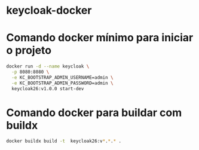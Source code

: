 # keycloak-docker

# Comando docker mínimo para iniciar o projeto

```bash
docker run -d --name keycloak \
  -p 8080:8080 \
  -e KC_BOOTSTRAP_ADMIN_USERNAME=admin \
  -e KC_BOOTSTRAP_ADMIN_PASSWORD=admin \
  keycloak26:v1.0.0 start-dev
```

# Comando docker para buildar com buildx
```bash
docker buildx build -t  keycloak26:v*.*.* .
```